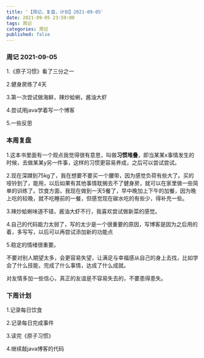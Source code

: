 ```yaml
---
title: '【周记，复盘，计划】2021-09-05'
date: 2021-09-05 23:59:00
tags: 周记
categories: 周记
published: false
---
```


### 周记 2021-09-05

1.《原子习惯》看了三分之一

2.健身房练了4天

3.第一次尝试做海鲜，辣炒蛤蜊，酱油大虾

4.尝试用java学着写一个博客

5.一些反思

### 本周复盘

1.这本书里面有一个观点我觉得很有意思，叫做**习惯堆叠**，即当某某x事情发生的时候，去做某某y另一件事，这样的习惯更容易养成，之后可以尝试尝试。

2.现在深蹲到75kg了，我在想要不要买一个腰带，因为感觉负荷有些大了。买的哑铃到了，能用，以后如果有其他事情耽搁去不了健身房，就可以在家里做一些简单的训练了。饮食方面，我现在做到一天5餐了，早中晚加上下午的加餐，因为晚上吃的较晚，就不吃睡前的一餐，但感觉现在碳水吃的有些少，得补充一些。

3.辣炒蛤蜊味道不错，酱油大虾不行，我喜欢尝试做新菜的感觉。

4.自己的代码能力太弱了，写的太少是一个很重要的原因，写博客是因为之后用的着，多写写，以后可以再尝试添加新的功能点

5.稳定的情绪很重要。

不要对别人期望太多，会更容易失望，让满足与幸福感从自己的身上去找，比如学会了什么技能，完成了什么事情，达成了什么成就。

对友情多加一些信心，真正的友谊是不容易失去的，不要患得患失。

### 下周计划

1.记录每日饮食

2.记录每日完成事件

3.读完《原子习惯》

4.继续敲java博客的代码



